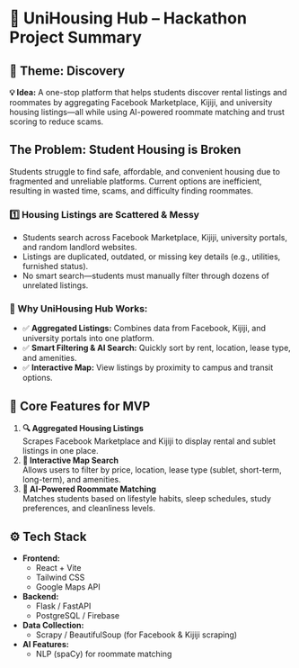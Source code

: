 # 🏡 UniHousing Hub – Hackathon Project Summary

## 🚀 Theme: Discovery
**💡 Idea:** A one-stop platform that helps students discover rental listings and roommates by aggregating Facebook Marketplace, Kijiji, and university housing listings—all while using AI-powered roommate matching and trust scoring to reduce scams.

## The Problem: Student Housing is Broken
Students struggle to find safe, affordable, and convenient housing due to fragmented and unreliable platforms. Current options are inefficient, resulting in wasted time, scams, and difficulty finding roommates.

### 1️⃣ Housing Listings are Scattered & Messy
- Students search across Facebook Marketplace, Kijiji, university portals, and random landlord websites.
- Listings are duplicated, outdated, or missing key details (e.g., utilities, furnished status).
- No smart search—students must manually filter through dozens of unrelated listings.

### 🔹 Why UniHousing Hub Works:
- ✅ **Aggregated Listings:** Combines data from Facebook, Kijiji, and university portals into one platform.
- ✅ **Smart Filtering & AI Search:** Quickly sort by rent, location, lease type, and amenities.
- ✅ **Interactive Map:** View listings by proximity to campus and transit options.

## 🎯 Core Features for MVP
1. **🔍 Aggregated Housing Listings**  
   Scrapes Facebook Marketplace and Kijiji to display rental and sublet listings in one place.
2. **📍 Interactive Map Search**  
   Allows users to filter by price, location, lease type (sublet, short-term, long-term), and amenities.
3. **🤝 AI-Powered Roommate Matching**  
   Matches students based on lifestyle habits, sleep schedules, study preferences, and cleanliness levels.

## ⚙️ Tech Stack
- **Frontend:**  
  - React + Vite 
  - Tailwind CSS  
  - Google Maps API
- **Backend:**  
  - Flask / FastAPI  
  - PostgreSQL / Firebase
- **Data Collection:**  
  - Scrapy / BeautifulSoup (for Facebook & Kijiji scraping)
- **AI Features:**  
  - NLP (spaCy) for roommate matching
